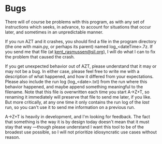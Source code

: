 # Bugs
There will of course be problems with this program, as with any set of instructions which seeks, in advance, to account for situations that occur later, and sometimes in an unpredictable manner.

If you run AZT and it crashes, you should find a file in the program directory (the one with main.py, or perhaps its parent) named log_\<dateTime\>.7z. If you send me that file (at kent_rasmussen@sil.org), I will do what I can to fix the problem that caused the crash.

If you get unexpected behavior out of AZT, please understand that it may or may not be a bug. In either case, please feel free to write me with a description of what happened, and how it differed from your expectations. Please also include the run log (log_\<date\>.txt) from the run where this behavior happened, and maybe append something meaningful to the filename. Note that this file is overwritten each time you start A→Z+T, so renaming it immediately will preserve that file to send me later, if you like. But more critically, at any one time it only contains the run log of the _last_ run, so you can't use it to send me information on a previous run.

A→Z+T is heavily in development, and I'm looking for feedback. The fact that something is the way it is by design today doesn't mean that it must stay that way —though please understand I want this tool to be of the broadest use possible, so I will not prioritize idiosyncratic use cases without reason.  
